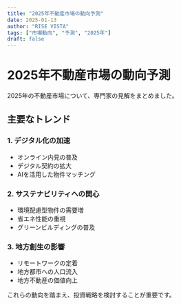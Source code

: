 ```yaml
---
title: "2025年不動産市場の動向予測"
date: 2025-01-13
author: "RISE VISTA"
tags: ["市場動向", "予測", "2025年"]
draft: false
---
```


# 2025年不動産市場の動向予測

2025年の不動産市場について、専門家の見解をまとめました。

## 主要なトレンド

### 1. デジタル化の加速
- オンライン内見の普及
- デジタル契約の拡大
- AIを活用した物件マッチング

### 2. サステナビリティへの関心
- 環境配慮型物件の需要増
- 省エネ性能の重視
- グリーンビルディングの普及

### 3. 地方創生の影響
- リモートワークの定着
- 地方都市への人口流入
- 地方不動産の価値向上

これらの動向を踏まえ、投資戦略を検討することが重要です。
